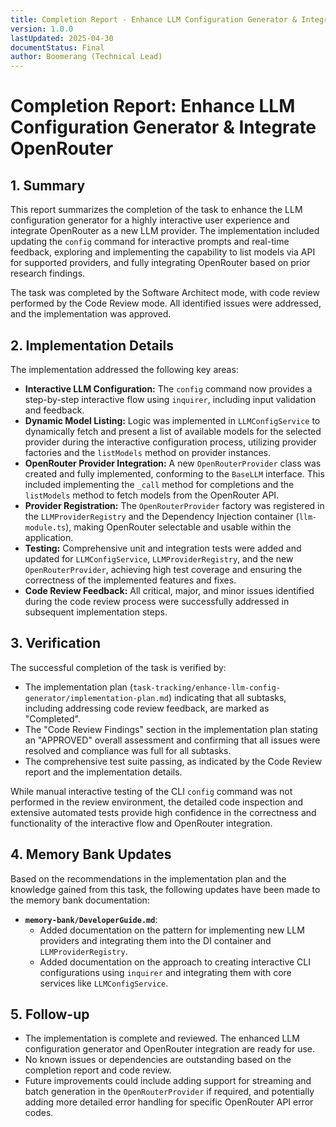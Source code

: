 ```yaml
---
title: Completion Report - Enhance LLM Configuration Generator & Integrate OpenRouter
version: 1.0.0
lastUpdated: 2025-04-30
documentStatus: Final
author: Boomerang (Technical Lead)
---
```


# Completion Report: Enhance LLM Configuration Generator & Integrate OpenRouter

## 1. Summary

This report summarizes the completion of the task to enhance the LLM configuration generator for a highly interactive user experience and integrate OpenRouter as a new LLM provider. The implementation included updating the `config` command for interactive prompts and real-time feedback, exploring and implementing the capability to list models via API for supported providers, and fully integrating OpenRouter based on prior research findings.

The task was completed by the Software Architect mode, with code review performed by the Code Review mode. All identified issues were addressed, and the implementation was approved.

## 2. Implementation Details

The implementation addressed the following key areas:

- **Interactive LLM Configuration:** The `config` command now provides a step-by-step interactive flow using `inquirer`, including input validation and feedback.
- **Dynamic Model Listing:** Logic was implemented in `LLMConfigService` to dynamically fetch and present a list of available models for the selected provider during the interactive configuration process, utilizing provider factories and the `listModels` method on provider instances.
- **OpenRouter Provider Integration:** A new `OpenRouterProvider` class was created and fully implemented, conforming to the `BaseLLM` interface. This included implementing the `_call` method for completions and the `listModels` method to fetch models from the OpenRouter API.
- **Provider Registration:** The `OpenRouterProvider` factory was registered in the `LLMProviderRegistry` and the Dependency Injection container (`llm-module.ts`), making OpenRouter selectable and usable within the application.
- **Testing:** Comprehensive unit and integration tests were added and updated for `LLMConfigService`, `LLMProviderRegistry`, and the new `OpenRouterProvider`, achieving high test coverage and ensuring the correctness of the implemented features and fixes.
- **Code Review Feedback:** All critical, major, and minor issues identified during the code review process were successfully addressed in subsequent implementation steps.

## 3. Verification

The successful completion of the task is verified by:

- The implementation plan (`task-tracking/enhance-llm-config-generator/implementation-plan.md`) indicating that all subtasks, including addressing code review feedback, are marked as "Completed".
- The "Code Review Findings" section in the implementation plan stating an "APPROVED" overall assessment and confirming that all issues were resolved and compliance was full for all subtasks.
- The comprehensive test suite passing, as indicated by the Code Review report and the implementation details.

While manual interactive testing of the CLI `config` command was not performed in the review environment, the detailed code inspection and extensive automated tests provide high confidence in the correctness and functionality of the interactive flow and OpenRouter integration.

## 4. Memory Bank Updates

Based on the recommendations in the implementation plan and the knowledge gained from this task, the following updates have been made to the memory bank documentation:

- **`memory-bank/DeveloperGuide.md`**:
  - Added documentation on the pattern for implementing new LLM providers and integrating them into the DI container and `LLMProviderRegistry`.
  - Added documentation on the approach to creating interactive CLI configurations using `inquirer` and integrating them with core services like `LLMConfigService`.

## 5. Follow-up

- The implementation is complete and reviewed. The enhanced LLM configuration generator and OpenRouter integration are ready for use.
- No known issues or dependencies are outstanding based on the completion report and code review.
- Future improvements could include adding support for streaming and batch generation in the `OpenRouterProvider` if required, and potentially adding more detailed error handling for specific OpenRouter API error codes.
